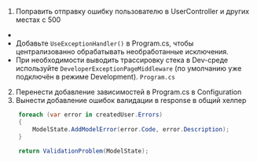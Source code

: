 1. Поправить отправку ошибку пользователю в UserController и других местах с 500
* 
* Добавьте `UseExceptionHandler()` в Program.cs, чтобы централизованно обрабатывать необработанные исключения.
* При необходимости выводить трассировку стека в Dev-среде используйте `DeveloperExceptionPageMiddleware` (по умолчанию уже подключён в режиме Development). `Program.cs`

2. Перенести добавление зависимостей в Program.cs в Configuration
3. Вынести добавление ошибок валидации в response в общий хелпер
```c#
    foreach (var error in createdUser.Errors)
    {
        ModelState.AddModelError(error.Code, error.Description);
    }

    return ValidationProblem(ModelState);
```
